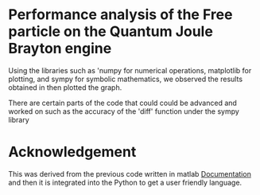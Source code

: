 # Performance analysis of the Free particle on the Quantum Joule Brayton engine

Using the libraries such as 'numpy for numerical operations, matplotlib for plotting, and sympy for symbolic mathematics, we observed the results obtained in then plotted the graph.

There are certain parts of the code that could could be advanced and worked on such as the accuracy of the 'diff' function under the sympy library

# Acknowledgement
This was derived from the previous code written in matlab [Documentation](https://example.com/docs) and then it is integrated into the Python to get a user friendly language.
